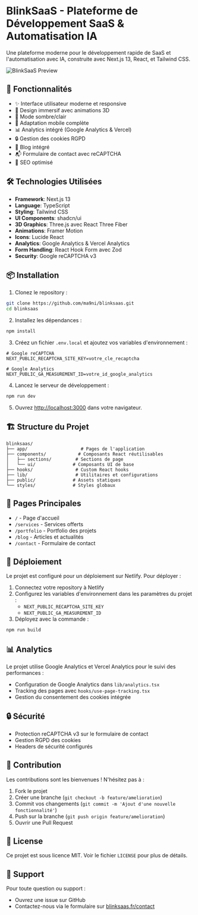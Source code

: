 # BlinkSaaS - Plateforme de Développement SaaS & Automatisation IA

Une plateforme moderne pour le développement rapide de SaaS et l'automatisation avec IA, construite avec Next.js 13, React, et Tailwind CSS.

![BlinkSaaS Preview](https://images.unsplash.com/photo-1460925895917-afdab827c52f?w=1200&h=630&fit=crop)

## 🚀 Fonctionnalités

- ✨ Interface utilisateur moderne et responsive
- 🎨 Design immersif avec animations 3D
- 🌙 Mode sombre/clair
- 📱 Adaptation mobile complète
- 📊 Analytics intégré (Google Analytics & Vercel)
- 🔒 Gestion des cookies RGPD
- 📝 Blog intégré
- 📬 Formulaire de contact avec reCAPTCHA
- 🎯 SEO optimisé

## 🛠️ Technologies Utilisées

- **Framework**: Next.js 13
- **Language**: TypeScript
- **Styling**: Tailwind CSS
- **UI Components**: shadcn/ui
- **3D Graphics**: Three.js avec React Three Fiber
- **Animations**: Framer Motion
- **Icons**: Lucide React
- **Analytics**: Google Analytics & Vercel Analytics
- **Form Handling**: React Hook Form avec Zod
- **Security**: Google reCAPTCHA v3

## 📦 Installation

1. Clonez le repository :
```bash
git clone https://github.com/ma9ni/blinksaas.git
cd blinksaas
```

2. Installez les dépendances :
```bash
npm install
```

3. Créez un fichier `.env.local` et ajoutez vos variables d'environnement :
```env
# Google reCAPTCHA
NEXT_PUBLIC_RECAPTCHA_SITE_KEY=votre_cle_recaptcha

# Google Analytics
NEXT_PUBLIC_GA_MEASUREMENT_ID=votre_id_google_analytics
```

4. Lancez le serveur de développement :
```bash
npm run dev
```

5. Ouvrez [http://localhost:3000](http://localhost:3000) dans votre navigateur.

## 🏗️ Structure du Projet

```
blinksaas/
├── app/                    # Pages de l'application
├── components/            # Composants React réutilisables
│   ├── sections/         # Sections de page
│   └── ui/              # Composants UI de base
├── hooks/                # Custom React hooks
├── lib/                  # Utilitaires et configurations
├── public/              # Assets statiques
└── styles/              # Styles globaux
```

## 📄 Pages Principales

- `/` - Page d'accueil
- `/services` - Services offerts
- `/portfolio` - Portfolio des projets
- `/blog` - Articles et actualités
- `/contact` - Formulaire de contact

## 🚀 Déploiement

Le projet est configuré pour un déploiement sur Netlify. Pour déployer :

1. Connectez votre repository à Netlify
2. Configurez les variables d'environnement dans les paramètres du projet :
   - `NEXT_PUBLIC_RECAPTCHA_SITE_KEY`
   - `NEXT_PUBLIC_GA_MEASUREMENT_ID`
3. Déployez avec la commande :
```bash
npm run build
```

## 📊 Analytics

Le projet utilise Google Analytics et Vercel Analytics pour le suivi des performances :

- Configuration de Google Analytics dans `lib/analytics.tsx`
- Tracking des pages avec `hooks/use-page-tracking.tsx`
- Gestion du consentement des cookies intégrée

## 🔒 Sécurité

- Protection reCAPTCHA v3 sur le formulaire de contact
- Gestion RGPD des cookies
- Headers de sécurité configurés

## 🤝 Contribution

Les contributions sont les bienvenues ! N'hésitez pas à :

1. Fork le projet
2. Créer une branche (`git checkout -b feature/amelioration`)
3. Commit vos changements (`git commit -m 'Ajout d'une nouvelle fonctionnalité'`)
4. Push sur la branche (`git push origin feature/amelioration`)
5. Ouvrir une Pull Request

## 📝 License

Ce projet est sous licence MIT. Voir le fichier `LICENSE` pour plus de détails.

## 👥 Support

Pour toute question ou support :
- Ouvrez une issue sur GitHub
- Contactez-nous via le formulaire sur [blinksaas.fr/contact](https://blinksaas.fr/contact)
